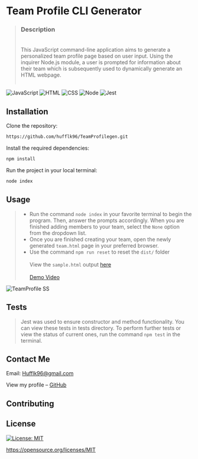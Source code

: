 # Team Profile CLI Generator
>### Description <br><br>
>  This JavaScript command-line application aims to generate a personalized team profile page based on user input. Using the inquirer Node.js module, a user is prompted for information about their team which is subsequently used to dynamically generate an HTML webpage. <br><br>

![JavaScript][js-url]
![HTML][html-url]
![CSS][css-url]
![Node][node-url]
![Jest](https://img.shields.io/badge/Jest-323330?style=for-the-badge&logo=Jest&logoColor=white)





## Installation

Clone the repository:

```sh
https://github.com/hufflk96/TeamProfilegen.git
```

Install the required dependencies:

```sh
npm install
```

Run the project in your local terminal:

```sh
node index
```


## Usage

  >* Run the command `node index` in your favorite terminal to begin the program. Then, answer the prompts accordingly. When you are finished adding members to your team, select the `None` option from the dropdown list.
  >* Once you are finished creating your team, open the newly generated `team.html` page in your preferred browser.
  >* Use the command `npm run reset` to reset the `dist/` folder
  <br><br>
View the `sample.html` output [here](./assets/sample.html) <br><br>
[Demo Video](https://watch.screencastify.com/v/cJfrDbrrAroRf2YmgCP1)

![TeamProfile SS](https://github.com/hufflk96/TeamProfilegen/assets/118147274/9512dddb-eb86-4b4b-b72c-2d446482e922)





## Tests
>Jest was used to ensure constructor and method functionality. You can view these tests in tests directory.
>To perform further tests or view the status of current ones, run the command `npm test` in the terminal.

## Contact Me
Email: Hufflk96@gmail.com

View my profile – [GitHub](https://github.com/hufflk96)

## Contributing

## License
[![License: MIT](https://img.shields.io/badge/License-MIT-yellow.svg)](https://opensource.org/licenses/MIT)
  
https://opensource.org/licenses/MIT 

<!-- Markdown link & img dfn's -->

[node-url]: https://img.shields.io/badge/Node.js-43853D?style=for-the-badge&logo=node.js&logoColor=white
[js-url]: https://img.shields.io/badge/JavaScript-F7DF1E?style=for-the-badge&logo=javascript&logoColor=black
[html-url]: https://img.shields.io/badge/HTML5-E34F26?style=for-the-badge&logo=html5&logoColor=white
[css-url]: https://img.shields.io/badge/CSS3-1572B6?style=for-the-badge&logo=css3&logoColor=white
[python-url]: https://img.shields.io/badge/Python-14354C?style=for-the-badge&logo=python&logoColor=white
[express-url]: https://img.shields.io/badge/Express.js-404D59?style=for-the-badge
[react-url]: https://img.shields.io/badge/React-20232A?style=for-the-badge&logo=react&logoColor=61DAFB
[jquery-url]: https://img.shields.io/badge/jQuery-0769AD?style=for-the-badge&logo=jquery&logoColor=white
[bs-url]: https://img.shields.io/badge/Bootstrap-563D7C?style=for-the-badge&logo=bootstrap&logoColor=white
[tw-url]: https://img.shields.io/badge/Tailwind_CSS-38B2AC?style=for-the-badge&logo=tailwind-css&logoColor=white
[mongo-url]: https://img.shields.io/badge/MongoDB-4EA94B?style=for-the-badge&logo=mongodb&logoColor=white
[mysql-url]: https://img.shields.io/badge/MySQL-00000F?style=for-the-badge&logo=mysql&logoColor=white
[heroku-url]: https://img.shields.io/badge/Heroku-430098?style=for-the-badge&logo=heroku&logoColor=white
[sqlize-url]: https://img.shields.io/badge/sequelize-323330?style=for-the-badge&logo=sequelize&logoColor=blue
[jswtoken-url]: 	https://img.shields.io/badge/json%20web%20tokens-323330?style=for-the-badge&logo=json-web-tokens&logoColor=pink
[apollo-url]: https://img.shields.io/badge/-ApolloGraphQL-311C87?style=for-the-badge&logo=apollo-graphql
[graphql-url]: https://img.shields.io/badge/-GraphQL-E10098?style=for-the-badge&logo=graphql&logoColor=white
